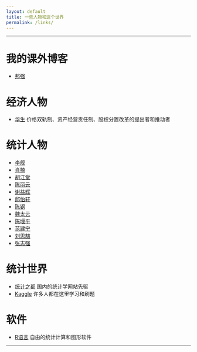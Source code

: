 ```yaml
---
layout: default
title: 一些人物和这个世界
permalink: /links/
---
```


----
我的课外博客
===========
* [邦强](http://haiganhongyi.github.io/art)

经济人物
===============
* [华生](http://blog.sina.com.cn/huasheng) 价格双轨制、资产经营责任制、股权分置改革的提出者和推动者

统计人物
===========

* [李舰](http://www.lijian001.com/r/)
* [肖楠](http://www.road2stat.com/)
* [胡江堂](http://li-and-jiang.com/blog/)
* [陈丽云](http://www.loyhome.cn/)
* [谢益辉](http://www.yihui.name/)
* [邱怡轩](http://yixuan.cos.name/)
* [陈钢](http://www.gossipcoder.com/)
* [魏太云](http://taiyun.cos.name/)
* [陈堰平](http://yanping.me/)
* [范建宁](http://fan.cos.name/cn/)
* [刘思喆](http://sunbjt.name)
* [张志强](http://zhiqiang.org/blog/)


统计世界
==================

* [统计之都](http://cos.name) 国内的统计学网站先驱
* [Kaggle](http://www.kaggle.com/) 许多人都在这里学习和刷题

软件
=============

* [R语言](http://www.r-project.org) 自由的统计计算和图形软件

----

